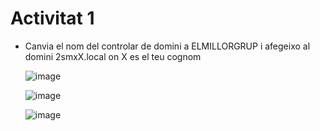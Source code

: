 # Activitat 1

- Canvia el nom del controlar de domini a ELMILLORGRUP i afegeixo al domini 2smxX.local on    X es el teu cognom
  
  ![image](https://github.com/user-attachments/assets/dfe7cb0f-c36f-490a-84d6-162530d2cdc5)

  ![image](https://github.com/user-attachments/assets/730f20d4-7903-404e-868d-a9cc1f9cf2c4)

  ![image](https://github.com/user-attachments/assets/4196eab2-cf34-4cdf-8ca9-667dfaa80483)

  
